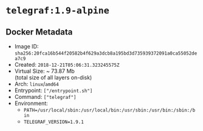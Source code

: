 # `telegraf:1.9-alpine`

## Docker Metadata

- Image ID: `sha256:20fca16b544f20582b4f629a3dcb8a195bd3d735939372091a0ca55052dea7c9`
- Created: `2018-12-21T05:06:31.323245575Z`
- Virtual Size: ~ 73.87 Mb  
  (total size of all layers on-disk)
- Arch: `linux`/`amd64`
- Entrypoint: `["/entrypoint.sh"]`
- Command: `["telegraf"]`
- Environment:
  - `PATH=/usr/local/sbin:/usr/local/bin:/usr/sbin:/usr/bin:/sbin:/bin`
  - `TELEGRAF_VERSION=1.9.1`
